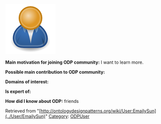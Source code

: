 [![Image:ODPUser.png](../images/a/a6/ODPUser.png)](../Image/ODPUser.png "Image:ODPUser.png")




  





__Main motivation for joining ODP community:__ I want to learn more.


__Possible main contribution to ODP community:__


__Domains of interest:__


  



__Is expert of:__


  

__How did I know about ODP:__ friends






Retrieved from "[http://ontologydesignpatterns.org/wiki/User:EmailySun](../User/EmailySun)"
 [Category](http://ontologydesignpatterns.org/wiki/Special:Categories "Special:Categories"): [ODPUser](../Category/ODPUser "Category:ODPUser")